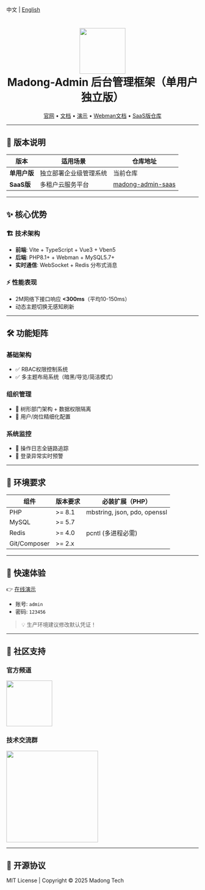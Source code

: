 中文 | [English](./README-en.md)

<h1 align="center">
  <img src="https://madong.tech/app/kbase/upload/avatar/202503/67e75c135c1f.md.png" width="120" />
  <br/>Madong-Admin 后台管理框架（单用户独立版）
</h1>

<p align="center">
  <a href="https://www.madong.tech" target="_blank">官网</a> •
  <a href="https://madong.tech/kbase/doc?name=md" target="_blank">文档</a> •
  <a href="https://admin.madong.tech" target="_blank">演示</a> •
  <a href="https://www.workerman.net/doc/webman/" target="_blank">Webman文档</a> •
  <a href="https://gitee.com/motion-code/madong" target="_blank">SaaS版仓库</a>
</p>

---

## 🚀 版本说明
| 版本         | 适用场景               | 仓库地址                              |
|--------------|-----------------------|---------------------------------------|
| **单用户版** | 独立部署企业级管理系统 | 当前仓库                              |
| **SaaS版**   | 多租户云服务平台       | [madong-admin-saas](https://gitee.com/motion-code/madong) |

---

## ✨ 核心优势
### 🏗️ 技术架构
- **前端**: Vite + TypeScript + Vue3 + Vben5  
- **后端**: PHP8.1+ + Webman + MySQL5.7+  
- **实时通信**: WebSocket + Redis 分布式消息  

### ⚡ 性能表现
- 2M网络下接口响应 **<300ms**（平均10-150ms）  
- 动态主题切换无感知刷新  

---

## 🛠️ 功能矩阵
### 基础架构
- ✅ RBAC权限控制系统  
- ✅ 多主题布局系统（暗黑/导览/简洁模式）  

### 组织管理
- 🌳 树形部门架构 + 数据权限隔离  
- 👥 用户/岗位精细化配置  

### 系统监控
- 📝 操作日志全链路追踪  
- 🚨 登录异常实时预警  


---

## 🧰 环境要求
| 组件       | 版本要求    | 必装扩展（PHP）          |
|------------|------------|--------------------------|
| PHP        | >= 8.1     | mbstring, json, pdo, openssl |
| MySQL      | >= 5.7     |                           |
| Redis      | >= 4.0     | pcntl (多进程必需)       |
| Git/Composer | >= 2.x    |                           |

---

## 🎯 快速体验
👉 [在线演示](https://admin.madong.tech)  
- 账号: `admin`  
- 密码: `123456`  

> 💡 生产环境建议修改默认凭证！

---

## 🤝 社区支持
### 官方频道
<img src="https://svg.hamm.cn/badge.svg?key=QQ频道&value=pd52261144" width="120"/>

### 技术交流群
<img src="https://madong.tech/app/admin/upload/files/20250605/684160e45fcc.png" width="240"/>

---

## 📜 开源协议
MIT License | Copyright © 2025 Madong Tech